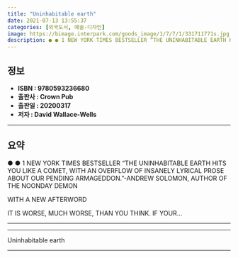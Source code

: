 ```yaml
---
title: "Uninhabitable earth"
date: 2021-07-13 13:55:37
categories: [외국도서, 예술-디자인]
image: https://bimage.interpark.com/goods_image/1/7/7/1/331711771s.jpg
description: ● ● 1 NEW YORK TIMES BESTSELLER “THE UNINHABITABLE EARTH HITS YOU LIKE A COMET, WITH AN OVERFLOW OF INSANELY LYRICAL PROSE ABOUT OUR PENDING ARMAGEDDON.”-AND
---
```


## **정보**

- **ISBN : 9780593236680**
- **출판사 : Crown Pub**
- **출판일 : 20200317**
- **저자 : David Wallace-Wells**

------



## **요약**

●  ●  1 NEW YORK TIMES BESTSELLER  “THE UNINHABITABLE EARTH HITS YOU LIKE A COMET, WITH AN OVERFLOW OF INSANELY LYRICAL PROSE ABOUT OUR PENDING ARMAGEDDON.”-ANDREW SOLOMON, AUTHOR OF THE NOONDAY DEMON

WITH A NEW AFTERWORD

IT IS WORSE, MUCH WORSE, THAN YOU THINK. IF YOUR... 

------



------


Uninhabitable earth 

------


